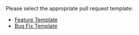 Please select the appropriate pull request template:

- [Feature Template](?expand=1&template=feature.md)
- [Bug Fix Template](?expand=1&template=bugfix.md)
